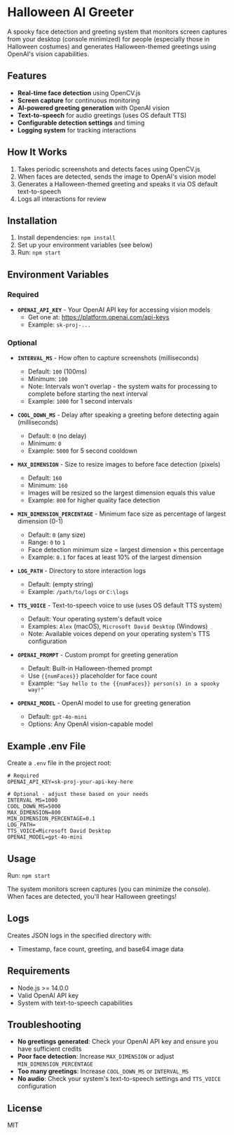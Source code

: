 # Halloween AI Greeter

A spooky face detection and greeting system that monitors screen captures from your desktop (console minimized) for people (especially those in Halloween costumes) and generates Halloween-themed greetings using OpenAI's vision capabilities.

## Features

- **Real-time face detection** using OpenCV.js
- **Screen capture** for continuous monitoring
- **AI-powered greeting generation** with OpenAI vision
- **Text-to-speech** for audio greetings (uses OS default TTS)
- **Configurable detection settings** and timing
- **Logging system** for tracking interactions

## How It Works

1. Takes periodic screenshots and detects faces using OpenCV.js
2. When faces are detected, sends the image to OpenAI's vision model
3. Generates a Halloween-themed greeting and speaks it via OS default text-to-speech
4. Logs all interactions for review

## Installation
1. Install dependencies: `npm install`
2. Set up your environment variables (see below)
3. Run: `npm start`

## Environment Variables

### Required

- **`OPENAI_API_KEY`** - Your OpenAI API key for accessing vision models
  - Get one at: https://platform.openai.com/api-keys
  - Example: `sk-proj-...`

### Optional

- **`INTERVAL_MS`** - How often to capture screenshots (milliseconds)
  - Default: `100` (100ms)
  - Minimum: `100`
  - Note: Intervals won't overlap - the system waits for processing to complete before starting the next interval
  - Example: `1000` for 1 second intervals

- **`COOL_DOWN_MS`** - Delay after speaking a greeting before detecting again (milliseconds)
  - Default: `0` (no delay)
  - Minimum: `0`
  - Example: `5000` for 5 second cooldown

- **`MAX_DIMENSION`** - Size to resize images to before face detection (pixels)
  - Default: `160`
  - Minimum: `160`
  - Images will be resized so the largest dimension equals this value
  - Example: `800` for higher quality face detection

- **`MIN_DIMENSION_PERCENTAGE`** - Minimum face size as percentage of largest dimension (0-1)
  - Default: `0` (any size)
  - Range: `0` to `1`
  - Face detection minimum size = largest dimension × this percentage
  - Example: `0.1` for faces at least 10% of the largest dimension

- **`LOG_PATH`** - Directory to store interaction logs
  - Default: (empty string)
  - Example: `/path/to/logs` or `C:\logs`

- **`TTS_VOICE`** - Text-to-speech voice to use (uses OS default TTS system)
  - Default: Your operating system's default voice
  - Examples: `Alex` (macOS), `Microsoft David Desktop` (Windows)
  - Note: Available voices depend on your operating system's TTS configuration

- **`OPENAI_PROMPT`** - Custom prompt for greeting generation
  - Default: Built-in Halloween-themed prompt
  - Use `{{numFaces}}` placeholder for face count
  - Example: `"Say hello to the {{numFaces}} person(s) in a spooky way!"`

- **`OPENAI_MODEL`** - OpenAI model to use for greeting generation
  - Default: `gpt-4o-mini`
  - Options: Any OpenAI vision-capable model

## Example .env File

Create a `.env` file in the project root:

```env
# Required
OPENAI_API_KEY=sk-proj-your-api-key-here

# Optional - adjust these based on your needs
INTERVAL_MS=1000
COOL_DOWN_MS=5000
MAX_DIMENSION=800
MIN_DIMENSION_PERCENTAGE=0.1
LOG_PATH=
TTS_VOICE=Microsoft David Desktop
OPENAI_MODEL=gpt-4o-mini
```

## Usage

Run: `npm start`

The system monitors screen captures (you can minimize the console). When faces are detected, you'll hear Halloween greetings!

## Logs

Creates JSON logs in the specified directory with:
- Timestamp, face count, greeting, and base64 image data

## Requirements

- Node.js >= 14.0.0
- Valid OpenAI API key
- System with text-to-speech capabilities

## Troubleshooting

- **No greetings generated**: Check your OpenAI API key and ensure you have sufficient credits
- **Poor face detection**: Increase `MAX_DIMENSION` or adjust `MIN_DIMENSION_PERCENTAGE`
- **Too many greetings**: Increase `COOL_DOWN_MS` or `INTERVAL_MS`
- **No audio**: Check your system's text-to-speech settings and `TTS_VOICE` configuration


## License

MIT